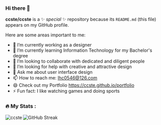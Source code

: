 ### Hi there 👋

**ccste/ccste** is a ✨ _special_ ✨ repository because its `README.md` (this file) appears on my GitHub profile.

Here are some areas important to me:

- 🔭 I’m currently working as a designer
- 🌱 I’m currently learning Information Technology for my Bachelor's degree
- 👯 I’m looking to collaborate with dedicated and diligent people
- 🤔 I’m looking for help with creative and attractive design
- 💬 Ask me about user interface design
- 📫 How to reach me: lhc0546@126.com
- 😄 Check out my Portfolio https://ccste.github.io/portfolio
- ⚡ Fun fact: I like watching games and doing sports

<h3 align="left">🔥   My Stats :</h3>

<p><img align="left" src="https://github-readme-stats.vercel.app/api/top-langs?username=ccste&show_icons=true&locale=en&layout=compact" alt="ccste" /></p>

<p>
  <img align="left" src="https://streak-stats.demolab.com?user=ccste&locale=en&mode=daily&hide_border=false&card_width=800" alt="GitHub Streak" />
</p>
<!-- &border_radius=5&order=3 -->





<!-- <p>&nbsp;<img align="center" src="https://github-readme-stats.vercel.app/api?username=bald-m&show_icons=true&locale=en" alt="bald-m" /></p> -->